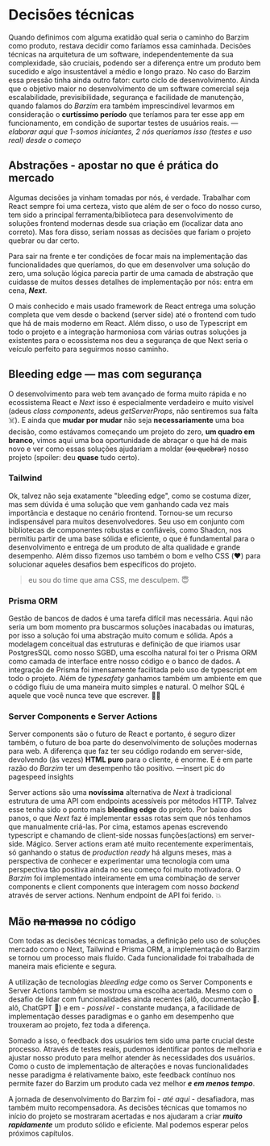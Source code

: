 # Decisões técnicas

Quando definimos com alguma exatidão qual seria o caminho do Barzim como produto, restava decidir como faríamos essa caminhada. Decisões técnicas na arquitetura de um software, independentemente da sua complexidade, são cruciais, podendo ser a diferença entre um produto bem sucedido e algo insustentável a médio e longo prazo. No caso do Barzim essa pressão tinha ainda outro fator: curto ciclo de desenvolvimento. Ainda que o objetivo maior no desenvolvimento de um software comercial seja escalabilidade, previsibilidade, segurança e facilidade de manutenção, quando falamos do *Barzim* era também imprescindível levarmos em consideração o **curtíssimo período** que teríamos para ter esse app em funcionamento, em condição de suportar testes de usuários reais. — *elaborar aqui que 1-somos iniciantes, 2 nós queríamos isso (testes e uso real) desde o começo*

## Abstrações - apostar no que é prática do mercado

Algumas decisões ja vinham tomadas por nós, é verdade. Trabalhar com React sempre foi uma certeza, visto que além de ser o foco do nosso curso, tem sido a principal ferramenta/biblioteca para desenvolvimento de soluções frontend modernas desde sua criação em (localizar data ano correto). Mas fora disso, seriam nossas as decisões que fariam o projeto quebrar ou dar certo.

Para sair na frente e ter condições de focar mais na implementação das funcionalidades que queríamos, do que em desenvolver uma solução do zero, uma solução lógica parecia partir de uma camada de abstração que cuidasse de muitos desses detalhes de implementação por nós: entra em cena, ***Next***.

O mais conhecido e mais usado framework de React entrega uma solução completa que vem desde o backend (server side) até o frontend com tudo que há de mais moderno em React. Além disso, o uso de Typescript em todo o projeto e a integração harmoniosa com várias outras soluções ja existentes para o ecossistema nos deu a segurança de que Next seria o veículo perfeito para seguirmos nosso caminho.

## Bleeding edge  — mas com segurança

O desenvolvimento para web tem avançado de forma muito rápida e no ecossistema React e *Next* isso é especialmente verdadeiro e muito visível (adeus *class components*, adeus *getServerProps*, não sentiremos sua falta ☠️). E ainda que **mudar por mudar** não seja **necessariamente** uma boa decisão, como estávamos começando um projeto do zero, **um quadro em branco**, vimos aqui uma boa oportunidade de abraçar o que há de mais novo e ver como essas soluções ajudariam a moldar ~~(ou quebrar)~~ nosso projeto (spoiler: deu **quase** tudo certo).

### Tailwind

Ok, talvez não seja exatamente "bleeding edge", como se costuma dizer, mas sem dúvida é uma solução que vem ganhando cada vez mais importância e destaque no cenário frontend. Tornou-se um recurso indispensável para muitos desenvolvedores. Seu uso em conjunto com bibliotecas de componentes robustas e confiáveis, como Shadcn, nos permitiu partir de uma base sólida e eficiente, o que é fundamental para o desenvolvimento e entrega de um produto de alta qualidade e grande desempenho. Além disso fizemos uso também o bom e velho CSS (❤️) para solucionar aqueles desafios bem específicos do projeto.

> eu sou do time que ama CSS, me desculpem. 😇
> 

### Prisma ORM

Gestão de bancos de dados é uma tarefa difícil mas necessária. Aqui não seria um bom momento pra buscarmos soluções inacabadas ou imaturas, por isso a solução foi uma abstração muito comum e sólida. Após a modelagem conceitual das estruturas e definição de que iriamos usar PostgresSQL como nosso SGBD, uma escolha natural foi ter o Prisma ORM como camada de interface entre nosso código e o banco de dados. A integração de Prisma foi imensamente facilitada pelo uso de typescript em todo o projeto. Além de *typesafety* ganhamos também um ambiente em que o código fluiu de uma maneira muito simples e natural. O melhor SQL é aquele que você nunca teve que escrever. ✍🏻 

### Server Components e Server Actions

Server components são o futuro de React e portanto, é seguro dizer também, o futuro de boa parte do desenvolvimento de soluções modernas para web. A diferença que faz ter seu código rodando em server-side, devolvendo (às vezes) **HTML puro** para o cliente, é enorme. E é em parte razão do *Barzim* ter um desempenho tão positivo. —insert pic do pagespeed insights

Server actions são uma **novíssima** alternativa de *Next* à tradicional estrutura de uma API com endpoints acessíveis por métodos HTTP. Talvez esse tenha sido o ponto mais **bleeding edge** do projeto. Por baixo dos panos, o que *Next* faz é implementar essas rotas sem que nós tenhamos que manualmente criá-las. Por cima, estamos apenas escrevendo typescript e chamando de client-side nossas funções(actions) em server-side. Mágico. Server actions eram até muito recentemente experimentais, só ganhando o status de *production ready* há alguns meses, mas a perspectiva de conhecer e experimentar uma tecnologia com uma perspectiva tão positiva ainda no seu começo foi muito motivadora. O *Barzim* foi implementado inteiramente em uma combinação de server components e client components que interagem com nosso *backend* através de server actions. Nenhum endpoint de API foi ferido. 💥

## Mão ~~na massa~~ no código

Com todas as decisões técnicas tomadas, a definição pelo uso de soluções mercado como o Next, Tailwind e Prisma ORM, a implementação do Barzim se tornou um processo mais fluído. Cada funcionalidade foi trabalhada de maneira mais eficiente e segura.

A utilização de tecnologias *bleeding edge* como os Server Components e Server Actions também se mostrou uma escolha acertada. Mesmo com o desafio de lidar com funcionalidades ainda recentes (alô, documentação 📄. alô, ChatGPT 🤖) e em - *possível -* constante mudança, a facilidade de implementação desses paradigmas e o ganho em desempenho que trouxeram ao projeto, fez toda a diferença.

Somado a isso, o feedback dos usuários tem sido uma parte crucial deste processo. Através de testes reais, pudemos identificar pontos de melhoria e ajustar nosso produto para melhor atender às necessidades dos usuários. Como o custo de implementação de alterações e novas funcionalidades nesse paradigma é relativamente baixo, este feedback contínuo nos permite fazer do Barzim um produto cada vez melhor ***e em menos tempo***.

A jornada de desenvolvimento do Barzim foi - *até aqui -* desafiadora, mas também muito recompensadora. As decisões técnicas que tomamos no início do projeto se mostraram acertadas e nos ajudaram a criar ***muito rapidamente*** um produto sólido e eficiente. Mal podemos esperar pelos próximos capítulos.